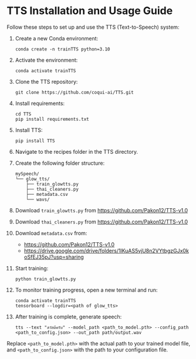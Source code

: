 # TTS Installation and Usage Guide

Follow these steps to set up and use the TTS (Text-to-Speech) system:

1. Create a new Conda environment:
   ```
   conda create -n trainTTS python=3.10
   ```

2. Activate the environment:
   ```
   conda activate trainTTS
   ```

3. Clone the TTS repository:
   ```
   git clone https://github.com/coqui-ai/TTS.git
   ```

4. Install requirements:
   ```
   cd TTS
   pip install requirements.txt
   ```

5. Install TTS:
   ```
   pip install TTS
   ```

6. Navigate to the recipes folder in the TTS directory.

7. Create the following folder structure:
   ```
   mySpeech/
   └── glow_tts/
       ├── train_glowtts.py
       ├── thai_cleaners.py
       ├── metadata.csv
       └── wavs/
   ```

8. Download `train_glowtts.py` from https://github.com/Pakon12/TTS-v1.0

9. Download `thai_cleaners.py` from https://github.com/Pakon12/TTS-v1.0

10. Download `metadata.csv` from:
    - https://github.com/Pakon12/TTS-v1.0
    - https://drive.google.com/drive/folders/1lKuAS5vjU8n2VYtbgzGJx0koSfEJ35pJ?usp=sharing

11. Start training:
    ```
    python train_glowtts.py
    ```

12. To monitor training progress, open a new terminal and run:
    ```
    conda activate trainTTS
    tensorboard --logdir=<path of glow_tts>
    ```

13. After training is complete, generate speech:
    ```
    tts --text "สวัสดีครับ" --model_path <path_to_model.pth> --config_path <path_to_config.json> --out_path path/output.wav
    ```

Replace `<path_to_model.pth>` with the actual path to your trained model file, and `<path_to_config.json>` with the path to your configuration file.
